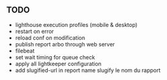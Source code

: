 ## TODO
- lighthouse execution profiles (mobile & desktop)
- restart on error
- reload conf on modification
- publish report arbo through web server
- filebeat
- set wait timing for queue check
- apply all lightkeeper configuration
- add slugified-url in report name
slugify le nom du rapport